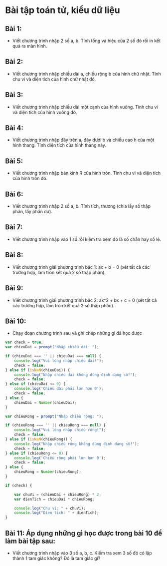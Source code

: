 # Bài tập toán tử, kiểu dữ liệu

## Bài 1: 
- Viết chương trình nhập 2 số a, b. Tính tổng và hiệu của 2 số đó rồi in kết quả ra màn hình.

## Bài 2:
- Viết chương trình nhập chiều dài a, chiều rộng b của hình chữ nhật. Tính chu vi và diện tích của hình chữ nhật đó.

## Bài 3:
- Viết chương trình nhập chiều dài một cạnh của hình vuông. Tính chu vi và diện tích của hình vuông đó.

## Bài 4:
- Viết chương trình nhập đáy trên a, đáy dưới b và chiều cao h của một hình thang. Tính diện tích của hình thang này.

## Bài 5: 
- Viết chương trình nhập bán kính R của hình tròn. Tính chu vi và diện tích của hình tròn đó.

## Bài 6: 
- Viết chương trình nhập 2 số a, b. Tính tích, thương (chia lấy số thập phân, lấy phần dư).

## Bài 7:
- Viết chương trình nhập vào 1 số rồi kiểm tra xem đó là số chẵn hay số lẻ.

## Bài 8: 
- Viết chương trình giải phương trình bậc 1: ax + b = 0 (xét tất cả các trường hợp, làm tròn kết quả 2 số thập phân).

## Bài 9: 
- Viết chương trình giải phương trình bậc 2: ax^2 + bx + c = 0 (xét tất cả các trường hợp, làm tròn kết quả 2 số thập phân).

## Bài 10: 
- Chạy đoạn chương trình sau và ghi chép những gì đã học được

```js
var check = true;
var chieuDai = prompt("Nhập chiều dài: ");

if (chieuDai === '' || chieuDai === null) {
    console.log("Vui lòng nhập chiều dài!");
    check = false;
} else if (isNaN(chieuDai)) {
    console.log("Nhập chiều dài không đúng định dạng số!");
    check = false;
} else if (chieuDai <= 0) {
    console.log('Chiều dài phải lớn hơn 0');
    check = false;
} else {
    chieuDai = Number(chieuDai);
}

var chieuRong = prompt("Nhập chiều rộng: ");

if (chieuRong === '' || chieuRong === null) {
    console.log("Vui lòng nhập chiều rộng!");
    check = false;
} else if (isNaN(chieuRong)) {
    console.log("Nhập chiều rộng không đúng định dạng số!");
    check = false;
} else if (chieuRong <= 0) {
    console.log('Chiều rộng phải lớn hơn 0');
    check = false;
} else {
    chieuRong = Number(chieuRong);
}

if (check) {

    var chuVi = (chieuDai + chieuRong) * 2;
    var dienTich = chieuDai * chieuRong;

    console.log("Chu vi: " + chuVi);
    console.log("Dien tich: " + dienTich);
}
```

## Bài 11: Áp dụng những gì học được trong bài 10 để làm bài tập sau:
- Viết chương trình nhập vào 3 số a, b, c. Kiểm tra xem 3 số đó có lập thành 1 tam giác không? Đó là tam giác gì?